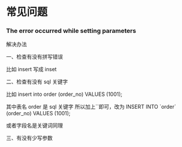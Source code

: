 # 常见问题

### The error occurred while setting parameters

解决办法

一、检查有没有拼写错误

比如 insert 写成 inset

二、检查有没有 sql 关键字

比如 insert into order (order_no) VALUES (1001);

其中表名 order 是 sql 关键字 所以加上\`\`即可，改为 INSERT INTO \`order\` (order_no) VALUES (1001);

或者字段名是关键词同理

三、有没有少写参数
